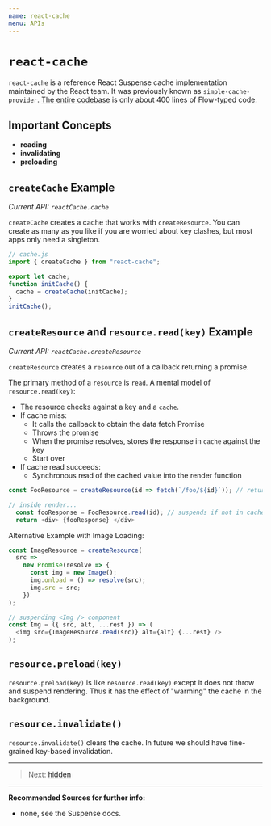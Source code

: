 ```yaml
---
name: react-cache
menu: APIs
---
```


# `react-cache`

`react-cache` is a reference React Suspense cache implementation maintained by the React team. 
It was previously known as `simple-cache-provider`. 
[The entire codebase](https://github.com/facebook/react/blob/master/packages/react-cache/src/ReactCache.js) is only about 400 lines of Flow-typed code.

## Important Concepts

- **reading**
- **invalidating**
- **preloading**

## `createCache` Example

*Current API: `reactCache.cache`*

`createCache` creates a cache that works with `createResource`. 
You can create as many as you like if you are worried about key clashes, but most apps only need a singleton.

```js
// cache.js
import { createCache } from "react-cache";

export let cache;
function initCache() {
  cache = createCache(initCache);
}
initCache();
```

## `createResource` and `resource.read(key)` Example 

*Current API: `reactCache.createResource`*

`createResource` creates a `resource` out of a callback returning a promise.

The primary method of a `resource` is `read`. A mental model of `resource.read(key)`:

- The resource checks against a key and a `cache`. 
- If cache miss:
  - It calls the callback to obtain the data fetch Promise
  - Throws the promise
  - When the promise resolves, stores the response in `cache` against the key
  - Start over
- If cache read succeeds:
  - Synchronous read of the cached value into the render function

```js
const FooResource = createResource(id => fetch(`/foo/${id}`)); // return a promise, or async/await

// inside render...
  const fooResponse = FooResource.read(id); // suspends if not in cache; renders if in cache
  return <div> {fooResponse} </div>
```

Alternative Example with Image Loading:

```js
const ImageResource = createResource(
  src =>
    new Promise(resolve => {
      const img = new Image();
      img.onload = () => resolve(src);
      img.src = src;
    })
);

// suspending <Img /> component
const Img = ({ src, alt, ...rest }) => (
  <img src={ImageResource.read(src)} alt={alt} {...rest} />
);
```

## `resource.preload(key)` 

`resource.preload(key)` is like `resource.read(key)` except it does not throw and suspend rendering.
Thus it has the effect of "warming" the cache in the background.


## `resource.invalidate()` 

`resource.invalidate()` clears the cache. In future we should have fine-grained key-based invalidation.

--- 

> Next: [hidden](/apis/hidden.md)

--- 

**Recommended Sources for further info:**

- none, see the Suspense docs.
